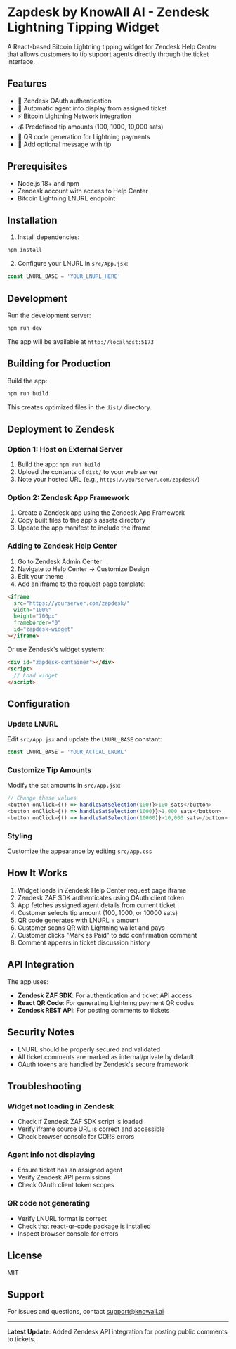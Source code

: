 # Zapdesk by KnowAll AI - Zendesk Lightning Tipping Widget

A React-based Bitcoin Lightning tipping widget for Zendesk Help Center that allows customers to tip support agents directly through the ticket interface.

## Features

- 🔐 Zendesk OAuth authentication
- 👤 Automatic agent info display from assigned ticket
- ⚡ Bitcoin Lightning Network integration
- 💰 Predefined tip amounts (100, 1000, 10,000 sats)
- 📱 QR code generation for Lightning payments
- 💬 Add optional message with tip

## Prerequisites

- Node.js 18+ and npm
- Zendesk account with access to Help Center
- Bitcoin Lightning LNURL endpoint

## Installation

1. Install dependencies:
```bash
npm install
```

2. Configure your LNURL in `src/App.jsx`:
```javascript
const LNURL_BASE = 'YOUR_LNURL_HERE'
```

## Development

Run the development server:
```bash
npm run dev
```

The app will be available at `http://localhost:5173`

## Building for Production

Build the app:
```bash
npm run build
```

This creates optimized files in the `dist/` directory.

## Deployment to Zendesk

### Option 1: Host on External Server

1. Build the app: `npm run build`
2. Upload the contents of `dist/` to your web server
3. Note your hosted URL (e.g., `https://yourserver.com/zapdesk/`)

### Option 2: Zendesk App Framework

1. Create a Zendesk app using the Zendesk App Framework
2. Copy built files to the app's assets directory
3. Update the app manifest to include the iframe

### Adding to Zendesk Help Center

1. Go to Zendesk Admin Center
2. Navigate to Help Center → Customize Design
3. Edit your theme
4. Add an iframe to the request page template:

```html
<iframe
  src="https://yourserver.com/zapdesk/"
  width="100%"
  height="700px"
  frameborder="0"
  id="zapdesk-widget"
></iframe>
```

Or use Zendesk's widget system:

```html
<div id="zapdesk-container"></div>
<script>
  // Load widget
</script>
```

## Configuration

### Update LNURL

Edit `src/App.jsx` and update the `LNURL_BASE` constant:

```javascript
const LNURL_BASE = 'YOUR_ACTUAL_LNURL'
```

### Customize Tip Amounts

Modify the sat amounts in `src/App.jsx`:

```javascript
// Change these values
<button onClick={() => handleSatSelection(100)}>100 sats</button>
<button onClick={() => handleSatSelection(1000)}>1,000 sats</button>
<button onClick={() => handleSatSelection(10000)}>10,000 sats</button>
```

### Styling

Customize the appearance by editing `src/App.css`

## How It Works

1. Widget loads in Zendesk Help Center request page iframe
2. Zendesk ZAF SDK authenticates using OAuth client token
3. App fetches assigned agent details from current ticket
4. Customer selects tip amount (100, 1000, or 10000 sats)
5. QR code generates with LNURL + amount
6. Customer scans QR with Lightning wallet and pays
7. Customer clicks "Mark as Paid" to add confirmation comment
8. Comment appears in ticket discussion history

## API Integration

The app uses:
- **Zendesk ZAF SDK**: For authentication and ticket API access
- **React QR Code**: For generating Lightning payment QR codes
- **Zendesk REST API**: For posting comments to tickets

## Security Notes

- LNURL should be properly secured and validated
- All ticket comments are marked as internal/private by default
- OAuth tokens are handled by Zendesk's secure framework

## Troubleshooting

### Widget not loading in Zendesk
- Check if Zendesk ZAF SDK script is loaded
- Verify iframe source URL is correct and accessible
- Check browser console for CORS errors

### Agent info not displaying
- Ensure ticket has an assigned agent
- Verify Zendesk API permissions
- Check OAuth client token scopes

### QR code not generating
- Verify LNURL format is correct
- Check that react-qr-code package is installed
- Inspect browser console for errors

## License

MIT

## Support

For issues and questions, contact support@knowall.ai

---

**Latest Update**: Added Zendesk API integration for posting public comments to tickets.
